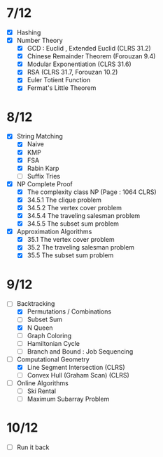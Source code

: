 # 7/12
- [x] Hashing
- [x] Number Theory
	- [x] GCD : Euclid , Extended Euclid (CLRS 31.2)
	- [x] Chinese Remainder Theorem (Forouzan 9.4)
	- [x] Modular Exponentiation (CLRS 31.6)
	- [x] RSA (CLRS 31.7, Forouzan 10.2)
	- [x] Euler Totient Function
	- [x] Fermat's Little Theorem

# 8/12
- [x] String Matching
	- [x] Naive
	- [x] KMP
	- [x] FSA
	- [x] Rabin Karp
	- [ ] Suffix Tries
- [x] NP Complete Proof
	- [x] The complexity class NP (Page : 1064 CLRS)
	- [x] 34.5.1 The clique problem
	- [x] 34.5.2 The vertex cover problem
	- [x] 34.5.4 The traveling salesman problem
	- [x] 34.5.5 The subset sum problem
- [x] Approximation Algorithms 
	- [x] 35.1 The vertex cover problem
	- [x] 35.2 The traveling salesman problem
	- [x] 35.5 The subset sum problem

# 9/12
- [ ] Backtracking
	- [x]  Permutations / Combinations
	- [ ] Subset Sum
	- [x] N Queen
	- [ ] Graph Coloring
	- [ ] Hamiltonian Cycle
	- [ ] Branch and Bound : Job Sequencing
- [ ] Computational Geometry
	- [x]  Line Segment Intersection (CLRS)
	- [ ] Convex Hull (Graham Scan) (CLRS)
- [ ] Online Algorithms
	- [ ] Ski Rental
	- [ ] Maximum Subarray Problem
# 10/12
- [ ] Run it back